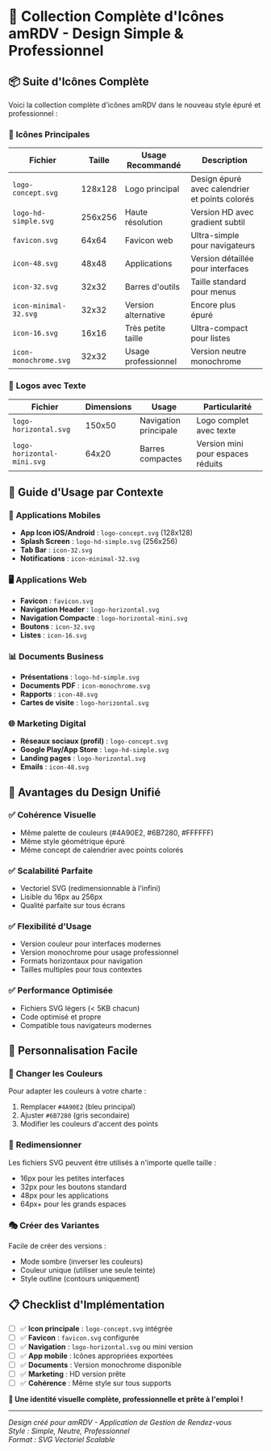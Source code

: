 # 🎯 Collection Complète d'Icônes amRDV - Design Simple & Professionnel

## 📦 **Suite d'Icônes Complète**

Voici la collection complète d'icônes amRDV dans le nouveau style épuré et professionnel :

### 🎨 **Icônes Principales**

| Fichier | Taille | Usage Recommandé | Description |
|---------|--------|------------------|-------------|
| `logo-concept.svg` | 128x128 | Logo principal | Design épuré avec calendrier et points colorés |
| `logo-hd-simple.svg` | 256x256 | Haute résolution | Version HD avec gradient subtil |
| `favicon.svg` | 64x64 | Favicon web | Ultra-simple pour navigateurs |
| `icon-48.svg` | 48x48 | Applications | Version détaillée pour interfaces |
| `icon-32.svg` | 32x32 | Barres d'outils | Taille standard pour menus |
| `icon-minimal-32.svg` | 32x32 | Version alternative | Encore plus épuré |
| `icon-16.svg` | 16x16 | Très petite taille | Ultra-compact pour listes |
| `icon-monochrome.svg` | 32x32 | Usage professionnel | Version neutre monochrome |

### 🏢 **Logos avec Texte**

| Fichier | Dimensions | Usage | Particularité |
|---------|------------|-------|---------------|
| `logo-horizontal.svg` | 150x50 | Navigation principale | Logo complet avec texte |
| `logo-horizontal-mini.svg` | 64x20 | Barres compactes | Version mini pour espaces réduits |

## 🎨 **Guide d'Usage par Contexte**

### 📱 **Applications Mobiles**
- **App Icon iOS/Android** : `logo-concept.svg` (128x128)
- **Splash Screen** : `logo-hd-simple.svg` (256x256)
- **Tab Bar** : `icon-32.svg`
- **Notifications** : `icon-minimal-32.svg`

### 🖥️ **Applications Web**
- **Favicon** : `favicon.svg`
- **Navigation Header** : `logo-horizontal.svg`
- **Navigation Compacte** : `logo-horizontal-mini.svg`
- **Boutons** : `icon-32.svg`
- **Listes** : `icon-16.svg`

### 📊 **Documents Business**
- **Présentations** : `logo-hd-simple.svg`
- **Documents PDF** : `icon-monochrome.svg`
- **Rapports** : `icon-48.svg`
- **Cartes de visite** : `logo-horizontal.svg`

### 🌐 **Marketing Digital**
- **Réseaux sociaux (profil)** : `logo-concept.svg`
- **Google Play/App Store** : `logo-hd-simple.svg`
- **Landing pages** : `logo-horizontal.svg`
- **Emails** : `icon-48.svg`

## 🎯 **Avantages du Design Unifié**

### ✅ **Cohérence Visuelle**
- Même palette de couleurs (#4A90E2, #6B7280, #FFFFFF)
- Même style géométrique épuré
- Même concept de calendrier avec points colorés

### ✅ **Scalabilité Parfaite**
- Vectoriel SVG (redimensionnable à l'infini)
- Lisible du 16px au 256px
- Qualité parfaite sur tous écrans

### ✅ **Flexibilité d'Usage**
- Version couleur pour interfaces modernes
- Version monochrome pour usage professionnel
- Formats horizontaux pour navigation
- Tailles multiples pour tous contextes

### ✅ **Performance Optimisée**
- Fichiers SVG légers (< 5KB chacun)
- Code optimisé et propre
- Compatible tous navigateurs modernes

## 🔧 **Personnalisation Facile**

### 🎨 **Changer les Couleurs**
Pour adapter les couleurs à votre charte :
1. Remplacer `#4A90E2` (bleu principal)
2. Ajuster `#6B7280` (gris secondaire)
3. Modifier les couleurs d'accent des points

### 📐 **Redimensionner**
Les fichiers SVG peuvent être utilisés à n'importe quelle taille :
- 16px pour les petites interfaces
- 32px pour les boutons standard
- 48px pour les applications
- 64px+ pour les grands espaces

### 🎭 **Créer des Variantes**
Facile de créer des versions :
- Mode sombre (inverser les couleurs)
- Couleur unique (utiliser une seule teinte)
- Style outline (contours uniquement)

## 📋 **Checklist d'Implémentation**

- [ ] ✅ **Icon principale** : `logo-concept.svg` intégrée
- [ ] ✅ **Favicon** : `favicon.svg` configurée
- [ ] ✅ **Navigation** : `logo-horizontal.svg` ou mini version
- [ ] ✅ **App mobile** : Icônes appropriées exportées
- [ ] ✅ **Documents** : Version monochrome disponible
- [ ] ✅ **Marketing** : HD version prête
- [ ] ✅ **Cohérence** : Même style sur tous supports

**🎯 Une identité visuelle complète, professionnelle et prête à l'emploi !**

---

*Design créé pour amRDV - Application de Gestion de Rendez-vous*  
*Style : Simple, Neutre, Professionnel*  
*Format : SVG Vectoriel Scalable*
